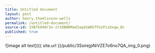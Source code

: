 ```yaml
---
title: Untitled document
layout: post
author: henry.thomlinson-wells
permalink: /untitled-document/
source-id: 1VBfkXH9r3o-zttDBNRMad3aqdsW05fFUzPioXxqw_Bc
published: true
---
```

![image alt text]({{ site.url }}/public/3SsirejpNiVZE7o6no7QA_img_0.png)


